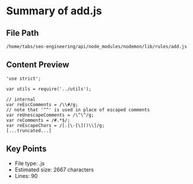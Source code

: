 # Summary of add.js
  
## File Path
`/home/tabs/seo-engineering/api/node_modules/nodemon/lib/rules/add.js`

## Content Preview
```
'use strict';

var utils = require('../utils');

// internal
var reEscComments = /\\#/g;
// note that '^^' is used in place of escaped comments
var reUnescapeComments = /\^\^/g;
var reComments = /#.*$/;
var reEscapeChars = /[.|\-[\]()\\]/g;
[...truncated...]
```

## Key Points
- File type: .js
- Estimated size: 2667 characters
- Lines: 90
